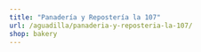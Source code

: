 ```yaml
---
title: "Panadería y Repostería la 107"
url: /aguadilla/panaderia-y-reposteria-la-107/
shop: bakery
---
```

